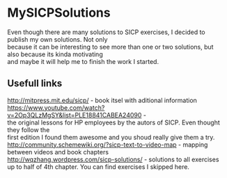 MySICPSolutions
===============
  
Even though there are many solutions to SICP exercises, I decided to publish my own solutions. Not only  
because it can be interesting to see more than one or two solutions, but also because its kinda motivating  
and maybe it will help me to finish the work I started.  


Usefull links
-------------  
  
http://mitpress.mit.edu/sicp/ - book itsel with aditional information  
https://www.youtube.com/watch?v=2Op3QLzMgSY&list=PLE18841CABEA24090 -   
the original lessons for HP employees by the autors of SICP. Even thought they follow the  
first edition I found them awesome and you shoud really give them a try.  
http://community.schemewiki.org/?sicp-text-to-video-map - mapping between videos and book chapters  
http://wqzhang.wordpress.com/sicp-solutions/ - solutions to all exercises up to half of 4th chapter. You can find exercises I skipped here.
